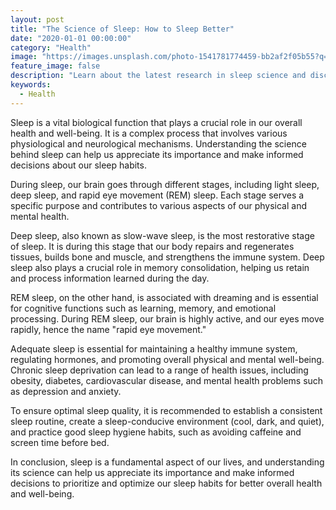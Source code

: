 ```yaml
---
layout: post
title: "The Science of Sleep: How to Sleep Better"
date: "2020-01-01 00:00:00"
category: "Health"
image: "https://images.unsplash.com/photo-1541781774459-bb2af2f05b55?q=80&w=2660&auto=format&fit=crop&ixlib=rb-4.0.3&ixid=M3wxMjA3fDB8MHxwaG90by1wYWdlfHx8fGVufDB8fHx8fA%3D%3D"
feature_image: false
description: "Learn about the latest research in sleep science and discover practical tips to enhance your sleep quality. From circadian rhythms to sleep hygiene, we cover it all."
keywords:
  - Health
---
```


Sleep is a vital biological function that plays a crucial role in our overall health and well-being. It is a complex process that involves various physiological and neurological mechanisms. Understanding the science behind sleep can help us appreciate its importance and make informed decisions about our sleep habits.

During sleep, our brain goes through different stages, including light sleep, deep sleep, and rapid eye movement (REM) sleep. Each stage serves a specific purpose and contributes to various aspects of our physical and mental health.

Deep sleep, also known as slow-wave sleep, is the most restorative stage of sleep. It is during this stage that our body repairs and regenerates tissues, builds bone and muscle, and strengthens the immune system. Deep sleep also plays a crucial role in memory consolidation, helping us retain and process information learned during the day.

REM sleep, on the other hand, is associated with dreaming and is essential for cognitive functions such as learning, memory, and emotional processing. During REM sleep, our brain is highly active, and our eyes move rapidly, hence the name "rapid eye movement."

Adequate sleep is essential for maintaining a healthy immune system, regulating hormones, and promoting overall physical and mental well-being. Chronic sleep deprivation can lead to a range of health issues, including obesity, diabetes, cardiovascular disease, and mental health problems such as depression and anxiety.

To ensure optimal sleep quality, it is recommended to establish a consistent sleep routine, create a sleep-conducive environment (cool, dark, and quiet), and practice good sleep hygiene habits, such as avoiding caffeine and screen time before bed.

In conclusion, sleep is a fundamental aspect of our lives, and understanding its science can help us appreciate its importance and make informed decisions to prioritize and optimize our sleep habits for better overall health and well-being.
